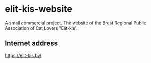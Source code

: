 # elit-kis-website
A small commercial project. The website of the Brest Regional Public Association of Cat Lovers "Elit-kis".

## Internet address
https://elit-kis.by/
